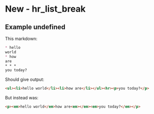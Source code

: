 # New - hr_list_break

## Example undefined

This markdown:

```markdown
* hello
world
* how
are
* * *
you today?

```

Should give output:

```html
<ul><li>hello world</li><li>how are</li></ul><hr><p>you today?</p>
```

But instead was:

```html
<p><em>hello world</em>how are<em></em><em>you today?</em></p>
```
